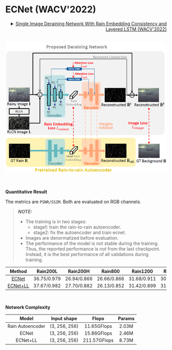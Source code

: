 # ECNet (WACV'2022)

<details>
<summary align="right"><a href="https://openaccess.thecvf.com/content/WACV2022/html/Li_Single_Image_Deraining_Network_With_Rain_Embedding_Consistency_and_Layered_WACV_2022_paper.html">Single Image Deraining Network With Rain Embedding Consistency and Layered LSTM (WACV'2022)</a></summary>

```bibtex
@inproceedings{li2022single,
  title={Single Image Deraining Network with Rain Embedding Consistency and Layered LSTM},
  author={Li, Yizhou and Monno, Yusuke and Okutomi, Masatoshi},
  booktitle={Proceedings of the IEEE/CVF Winter Conference on Applications of Computer Vision},
  pages={4060--4069},
  year={2022}
}
```

</details>

<br/>

![ECNet](../../figs/ecnet.png)

<br/>

**Quantitative Result**

The metrics are `PSNR/SSIM`. Both are evaluated on RGB channels.

> **_NOTE:_**
>
> - The training is in two stages:
>   - stage1: train the rain-to-rain autoencoder.
>   - stage2: fix the autoencoder and train ecnet.
> - Images are denormalized before evaluation.
> - The performance of the model is not stable during the training. Thus, the reported performance is not from the last checkpoint. Instead, it is the best performance of all validations during training.

|                        Method                         |  Rain200L   |  Rain200H   |   Rain800   |  Rain1200   |  Rain1400   |
| :---------------------------------------------------: | :---------: | :---------: | :---------: | :---------: | :---------: |
|     [ECNet](/configs/ecnet/ecnet_stage2_c32d4.py)     | 36.75/0.979 | 26.94/0.866 | 26.66/0.866 | 31.68/0.911 | 30.83/0.918 |
| [ECNet+LL](/configs/ecnet/ecnet_stage2_c32d4r6_ll.py) | 37.67/0.982 | 27.70/0.882 | 26.13/0.852 | 31.42/0.899 | 31.00/0.918 |

<br/>

**Network Complexity**

|      Model       |  Input shape  |    Flops     | Params |
| :--------------: | :-----------: | :----------: | :----: |
| Rain Autoencoder | (3, 256, 256) | 11.65GFlops  | 2.03M  |
|      ECNet       | (3, 256, 256) | 15.86GFlops  | 2.46M  |
|     ECNet+LL     | (3, 256, 256) | 211.57GFlops | 8.73M  |
